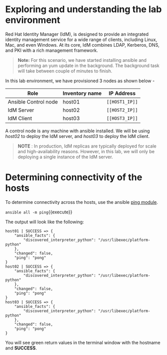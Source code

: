 # Exploring and understanding the lab environment

Red Hat Identity Manager (IdM), is designed to provide an integrated identity management service for a wide range of clients, including Linux, Mac, and even Windows. At its core, IdM combines LDAP, Kerberos, DNS, and PKI with a rich management framework. 

>**Note:** For this scenario, we have started installing ansible and performing an yum update in the background. The background task will take between couple of minutes to finish.  

In this lab environment, we have provisioned 3 nodes as shown below -

| Role                 | Inventory name | IP Address     |
| ---------------------| ---------------| ---------------|
| Ansible Control node | host01         | `[[HOST1_IP]]` |
| IdM Server           | host02         | `[[HOST2_IP]]` |
| IdM Client           | host03         | `[[HOST3_IP]]` |

A control node is any machine with ansible installed.  We will be using *host02* to deploy the IdM server, and *host03* to deploy the IdM client. 

> __NOTE__ : In production, IdM replicas are typically deployed for scale and high-availability reasons. However, in this lab, we will only
be deploying a single instance of the IdM server.

# Determining	connectivity of the hosts

To determine connectivity across the hosts, use the ansible [ping module](https://docs.ansible.com/ansible/latest/modules/ping_module.html).

`ansible all -m ping`{{execute}}

The output will look like the following:

```
host01 | SUCCESS => {
    "ansible_facts": {
        "discovered_interpreter_python": "/usr/libexec/platform-python"
    },
    "changed": false,
    "ping": "pong"
}
host02 | SUCCESS => {
    "ansible_facts": {
        "discovered_interpreter_python": "/usr/libexec/platform-python"
    },
    "changed": false,
    "ping": "pong"
}
host03 | SUCCESS => {
    "ansible_facts": {
        "discovered_interpreter_python": "/usr/libexec/platform-python"
    },
    "changed": false,
    "ping": "pong"
}
```

You will see green return values in the terminal window with the hostname and **SUCCESS**.

